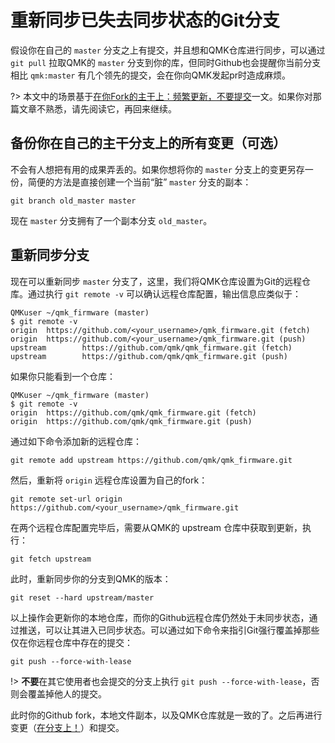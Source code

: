 # 重新同步已失去同步状态的Git分支

<!---
  original document: 0.15.12:docs/newbs_git_resynchronize_a_branch.md 
  git diff 0.15.12 HEAD -- docs/newbs_git_resynchronize_a_branch.md  | cat
-->

假设你在自己的 `master` 分支之上有提交，并且想和QMK仓库进行同步，可以通过 `git pull` 拉取QMK的 `master` 分支到你的库，但同时Github也会提醒你当前分支相比 `qmk:master` 有几个领先的提交，会在你向QMK发起pr时造成麻烦。

?> 本文中的场景基于[在你Fork的主干上：频繁更新，不要提交](zh-ch/newbs_git_using_your_master_branch.md)一文。如果你对那篇文章不熟悉，请先阅读它，再回来继续。

## 备份你在自己的主干分支上的所有变更（可选）

不会有人想把有用的成果弄丢的。如果你想将你的 `master` 分支上的变更另存一份，简便的方法是直接创建一个当前“脏” `master` 分支的副本：

```
git branch old_master master
```

现在 `master` 分支拥有了一个副本分支 `old_master`。

## 重新同步分支

现在可以重新同步 `master` 分支了，这里，我们将QMK仓库设置为Git的远程仓库。通过执行 `git remote -v` 可以确认远程仓库配置，输出信息应类似于：

```
QMKuser ~/qmk_firmware (master)
$ git remote -v
origin  https://github.com/<your_username>/qmk_firmware.git (fetch)
origin  https://github.com/<your_username>/qmk_firmware.git (push)
upstream        https://github.com/qmk/qmk_firmware.git (fetch)
upstream        https://github.com/qmk/qmk_firmware.git (push)
```

如果你只能看到一个仓库：

```
QMKuser ~/qmk_firmware (master)
$ git remote -v
origin  https://github.com/qmk/qmk_firmware.git (fetch)
origin  https://github.com/qmk/qmk_firmware.git (push)
```

通过如下命令添加新的远程仓库：

```
git remote add upstream https://github.com/qmk/qmk_firmware.git
```

然后，重新将 `origin` 远程仓库设置为自己的fork：

```
git remote set-url origin https://github.com/<your_username>/qmk_firmware.git
```

在两个远程仓库配置完毕后，需要从QMK的 upstream 仓库中获取到更新，执行：

```
git fetch upstream
```

此时，重新同步你的分支到QMK的版本：

```
git reset --hard upstream/master
```

以上操作会更新你的本地仓库，而你的Github远程仓库仍然处于未同步状态，通过推送，可以让其进入已同步状态。可以通过如下命令来指引Git强行覆盖掉那些仅在你远程仓库中存在的提交：

```
git push --force-with-lease
```

!> **不要**在其它使用者也会提交的分支上执行 `git push --force-with-lease`，否则会覆盖掉他人的提交。

此时你的Github fork，本地文件副本，以及QMK仓库就是一致的了。之后再进行变更（[在分支上！](newbs_git_using_your_master_branch.md#making-changes)）和提交。
